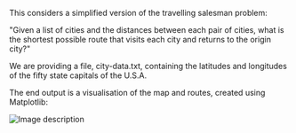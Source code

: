 This considers a simplified version of the travelling salesman problem:

"Given a list of cities and the distances between each pair of cities, what is the shortest possible route that visits each city and returns to the origin city?"

We are providing a file, city-data.txt, containing the latitudes and longitudes of the fifty state capitals of the U.S.A.

The end output is a visualisation of the map and routes, created using Matplotlib:

![Image description](https://github.com/gmor7/Travelling-Salesman-Problem/blob/master/Travelling%20Salesman%20Visualisation%20copy.png)
